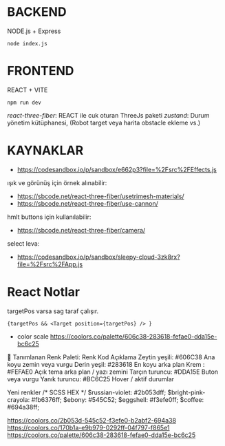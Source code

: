 


# BACKEND 
NODE.js + Express

```
node index.js
```

# FRONTEND
REACT + VITE
```
npm run dev
```

*react-three-fiber*: REACT ile cuk oturan ThreeJs paketi
*zustand*: Durum yönetim kütüphanesi, (Robot target veya harita obstacle ekleme vs.)

# KAYNAKLAR

* https://codesandbox.io/p/sandbox/e662p3?file=%2Fsrc%2FEffects.js

ışık ve görünüş için örnek alınabilir: 
* https://sbcode.net/react-three-fiber/usetrimesh-materials/
* https://sbcode.net/react-three-fiber/use-cannon/

hmlt buttons için kullanılabilir:
* https://sbcode.net/react-three-fiber/camera/

select leva:
* https://codesandbox.io/p/sandbox/sleepy-cloud-3zk8rx?file=%2Fsrc%2FApp.js




# React Notlar
targetPos varsa sag taraf çalışır.
```
{targetPos && <Target position={targetPos} /> } 
```




* color scale
https://coolors.co/palette/606c38-283618-fefae0-dda15e-bc6c25





🌈 Tanımlanan Renk Paleti:
Renk	Kod	Açıklama
Zeytin yeşili: 	#606C38	Ana koyu zemin veya vurgu
Derin yeşil: 	#283618	En koyu arka plan
Krem	: #FEFAE0	Açık tema arka plan / yazı zemini
Tarçın turuncu: 	#DDA15E	Buton veya vurgu
Yanık turuncu: 	#BC6C25	Hover / aktif durumlar


Yeni renkler
/* SCSS HEX */
$russian-violet: #2b053dff;
$bright-pink-crayola: #fb6376ff;
$ebony: #545C52;
$eggshell: #f3efe0ff;
$coffee: #694a38ff;

https://coolors.co/2b053d-545c52-f3efe0-b2abf2-694a38
https://coolors.co/170b1a-e9b979-0292ff-04f797-f865e1
https://coolors.co/palette/606c38-283618-fefae0-dda15e-bc6c25



